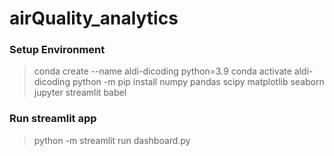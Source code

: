 # airQuality_analytics

### Setup Environment
> conda create --name aldi-dicoding python=3.9
> conda activate aldi-dicoding
> python -m pip install numpy pandas scipy matplotlib seaborn jupyter streamlit babel

### Run streamlit app
> python -m streamlit run dashboard.py
